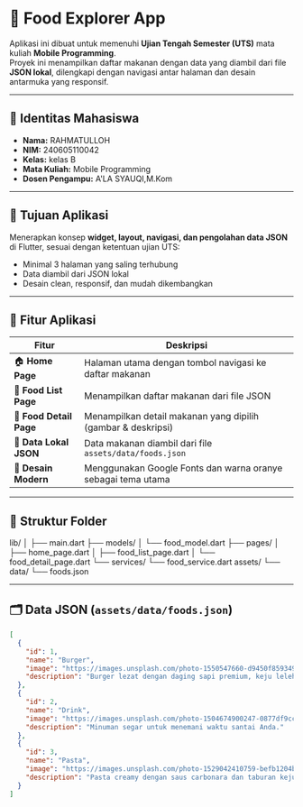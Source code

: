 # 🍔 Food Explorer App

Aplikasi ini dibuat untuk memenuhi **Ujian Tengah Semester (UTS)** mata kuliah **Mobile Programming**.  
Proyek ini menampilkan daftar makanan dengan data yang diambil dari file **JSON lokal**, dilengkapi dengan navigasi antar halaman dan desain antarmuka yang responsif.

---

## 👤 Identitas Mahasiswa
- **Nama:** RAHMATULLOH  
- **NIM:** 240605110042
- **Kelas:** kelas B  
- **Mata Kuliah:** Mobile Programming  
- **Dosen Pengampu:** A'LA SYAUQI,M.Kom

---

## 🎯 Tujuan Aplikasi
Menerapkan konsep **widget, layout, navigasi, dan pengolahan data JSON** di Flutter, sesuai dengan ketentuan ujian UTS:
- Minimal 3 halaman yang saling terhubung
- Data diambil dari JSON lokal
- Desain clean, responsif, dan mudah dikembangkan

---

## 🧩 Fitur Aplikasi
| Fitur | Deskripsi |
|-------|------------|
| 🏠 **Home Page** | Halaman utama dengan tombol navigasi ke daftar makanan |
| 📜 **Food List Page** | Menampilkan daftar makanan dari file JSON |
| 🍕 **Food Detail Page** | Menampilkan detail makanan yang dipilih (gambar & deskripsi) |
| 💾 **Data Lokal JSON** | Data makanan diambil dari file `assets/data/foods.json` |
| 🎨 **Desain Modern** | Menggunakan Google Fonts dan warna oranye sebagai tema utama |

---

## 🧱 Struktur Folder


lib/
│
├── main.dart
├── models/
│ └── food_model.dart
├── pages/
│ ├── home_page.dart
│ ├── food_list_page.dart
│ └── food_detail_page.dart
└── services/
└── food_service.dart
assets/
└── data/
└── foods.json


---

## 🗂️ Data JSON (`assets/data/foods.json`)
```json
[
  {
    "id": 1,
    "name": "Burger",
    "image": "https://images.unsplash.com/photo-1550547660-d9450f859349?w=600",
    "description": "Burger lezat dengan daging sapi premium, keju leleh, dan sayuran segar."
  },
  {
    "id": 2,
    "name": "Drink",
    "image": "https://images.unsplash.com/photo-1504674900247-0877df9cc836?auto=format&fit=crop&w=600&q=80",
    "description": "Minuman segar untuk menemani waktu santai Anda."
  },
  {
    "id": 3,
    "name": "Pasta",
    "image": "https://images.unsplash.com/photo-1529042410759-befb1204b468?w=600",
    "description": "Pasta creamy dengan saus carbonara dan taburan keju parmesan."
  }
]


